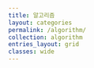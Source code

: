 ```yaml
---
title: 알고리즘
layout: categories
permalink: /algorithm/
collection: algorithm
entries_layout: grid
classes: wide
---
```

